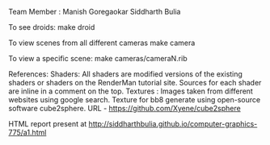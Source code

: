 Team Member : 
Manish Goregaokar 
Siddharth Bulia

To see droids:
	make droid

To view scenes from all different cameras
	make camera 

To view a specific scene:
	make cameras/cameraN.rib

References:
Shaders:
    All shaders are modified versions of the existing shaders or shaders on the RenderMan tutorial site. Sources for each shader are inline in a comment on the top.
Textures :
	Images taken from different websites using google search.
	Texture for bb8 generate using open-source software cube2sphere. URL - https://github.com/Xyene/cube2sphere
	

HTML report present at 
http://siddharthbulia.github.io/computer-graphics-775/a1.html




